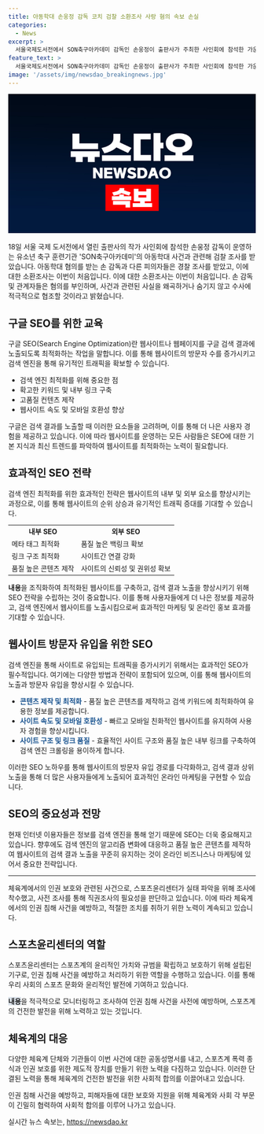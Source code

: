 ```yaml
---
title: 아동학대 손웅정 감독 코치 검찰 소환조사 사랑 혐의 속보 손실
categories:
  - News
excerpt: >
  서울국제도서전에서 SON축구아카데미 감독인 손웅정이 출판사가 주최한 사인회에 참석한 가운데, 아동학대 혐의로 검찰 소환조사를 받았다. 손 감독 및 코치들이 아이들을 학대한 혐의를 받아 경찰과 검찰 조사를 받고 있다. 이에 스포츠윤리센터는 직권조사에 참여할 예정이며, 여러 단체는 아동학대를 비판하고 있다. 손 감독은 사실관계를 왜곡하지 않고 수사에 적극적으로 협조할 것이라고 밝혔다.
feature_text: >
  서울국제도서전에서 SON축구아카데미 감독인 손웅정이 출판사가 주최한 사인회에 참석한 가운데, 아동학대 혐의로 검찰 소환조사를 받았다. 손 감독 및 코치들이 아이들을 학대한 혐의를 받아 경찰과 검찰 조사를 받고 있다. 이에 스포츠윤리센터는 직권조사에 참여할 예정이며, 여러 단체는 아동학대를 비판하고 있다. 손 감독은 사실관계를 왜곡하지 않고 수사에 적극적으로 협조할 것이라고 밝혔다.
image: '/assets/img/newsdao_breakingnews.jpg'
---
```


<p><img src="/assets/img/newsdao_breakingnews.jpg" alt="bookingtag 속보" /></p>

<p data-ke-size="size16">18일 서울 국제 도서전에서 열린 출판사의 작가 사인회에 참석한 손웅정 감독이 운영하는 유소년 축구 훈련기관 'SON축구아카데미'의 아동학대 사건과 관련해 검찰 조사를 받았습니다. 아동학대 혐의를 받는 손 감독과 다른 피의자들은 경찰 조사를 받았고, 이에 대한 소환조사는 이번이 처음입니다. 이에 대한 소환조사는 이번이 처음입니다. 손 감독 및 관계자들은 혐의를 부인하며, 사건과 관련된 사실을 왜곡하거나 숨기지 않고 수사에 적극적으로 협조할 것이라고 밝혔습니다.</p>

<h2 data-ke-size="size26">구글 SEO를 위한 교육</h2>

<p data-ke-size="size16">구글 SEO(Search Engine Optimization)란 웹사이트나 웹페이지를 구글 검색 결과에 노출되도록 최적화하는 작업을 말합니다. 이를 통해 웹사이트의 방문자 수를 증가시키고 검색 엔진을 통해 유기적인 트래픽을 확보할 수 있습니다.</p>

<ul>
  <li>검색 엔진 최적화를 위해 중요한 점</li>
  <li>확고한 키워드 및 내부 링크 구축</li>
  <li>고품질 컨텐츠 제작</li>
  <li>웹사이트 속도 및 모바일 호환성 향상</li>
</ul>

<p data-ke-size="size16">구글은 검색 결과를 노출할 때 이러한 요소들을 고려하며, 이를 통해 더 나은 사용자 경험을 제공하고 있습니다. 이에 따라 웹사이트를 운영하는 모든 사람들은 SEO에 대한 기본 지식과 최신 트렌드를 파악하여 웹사이트를 최적화하는 노력이 필요합니다.</p>

<h2 data-ke-size="size26">효과적인 SEO 전략</h2>

<p data-ke-size="size16">검색 엔진 최적화를 위한 효과적인 전략은 웹사이트의 내부 및 외부 요소를 향상시키는 과정으로, 이를 통해 웹사이트의 순위 상승과 유기적인 트래픽 증대를 기대할 수 있습니다.</p>

<table>
  <tr>
    <td style="text-align: center; height: 17px;"><b>내부 SEO</b></td>
    <td style="text-align: center; height: 17px;"><b>외부 SEO</b></td>
  </tr>
  <tr>
    <td>메타 태그 최적화</td>
    <td>품질 높은 백링크 확보</td>
  </tr>
  <tr>
    <td>링크 구조 최적화</td>
    <td>사이트간 연결 강화</td>
  </tr>
  <tr>
    <td>품질 높은 콘텐츠 제작</td>
    <td>사이트의 신뢰성 및 권위성 확보</td>
  </tr>
</table>

<p data-ke-size="size16"><b>내용</b>을 조직화하여 최적화된 웹사이트를 구축하고, 검색 결과 노출을 향상시키기 위해 SEO 전략을 수립하는 것이 중요합니다. 이를 통해 사용자들에게 더 나은 정보를 제공하고, 검색 엔진에서 웹사이트를 노출시킴으로써 효과적인 마케팅 및 온라인 홍보 효과를 기대할 수 있습니다.</p>

<h2 data-ke-size="size26">웹사이트 방문자 유입을 위한 SEO</h2>

<p data-ke-size="size16">검색 엔진을 통해 사이트로 유입되는 트래픽을 증가시키기 위해서는 효과적인 SEO가 필수적입니다. 여기에는 다양한 방법과 전략이 포함되어 있으며, 이를 통해 웹사이트의 노출과 방문자 유입을 향상시킬 수 있습니다.</p>

<ul>
  <li><b><span style="color: #1a5490;">콘텐츠 제작 및 최적화</span></b> - 품질 높은 콘텐츠를 제작하고 검색 키워드에 최적화하여 유용한 정보를 제공합니다.</li>
  <li><b><span style="color: #1a5490;">사이트 속도 및 모바일 호환성</span></b> - 빠르고 모바일 친화적인 웹사이트를 유지하여 사용자 경험을 향상시킵니다.</li>
  <li><b><span style="color: #1a5490;">사이트 구조 및 링크 품질</span></b> - 효율적인 사이트 구조와 품질 높은 내부 링크를 구축하여 검색 엔진 크롤링을 용이하게 합니다.</li>
</ul>

<p data-ke-size="size16">이러한 SEO 노하우를 통해 웹사이트의 방문자 유입 경로를 다각화하고, 검색 결과 상위 노출을 통해 더 많은 사용자들에게 노출되어 효과적인 온라인 마케팅을 구현할 수 있습니다.</p>

<h2 data-ke-size="size26">SEO의 중요성과 전망</h2>

<p data-ke-size="size16">현재 인터넷 이용자들은 정보를 검색 엔진을 통해 얻기 때문에 SEO는 더욱 중요해지고 있습니다. 향후에도 검색 엔진의 알고리즘 변화에 대응하고 품질 높은 콘텐츠를 제작하여 웹사이트의 검색 결과 노출을 꾸준히 유지하는 것이 온라인 비즈니스나 마케팅에 있어서 중요한 전략입니다.</p>

<hr>

<p data-ke-size="size16">체육계에서의 인권 보호와 관련된 사건으로, 스포츠윤리센터가 실태 파악을 위해 조사에 착수했고, 사전 조사를 통해 직권조사의 필요성을 판단하고 있습니다. 이에 따라 체육계에서의 인권 침해 사건을 예방하고, 적절한 조치를 취하기 위한 노력이 계속되고 있습니다.</p>

<h2 data-ke-size="size26">스포츠윤리센터의 역할</h2>

<p data-ke-size="size16">스포츠윤리센터는 스포츠계의 윤리적인 가치와 규범을 확립하고 보호하기 위해 설립된 기구로, 인권 침해 사건을 예방하고 처리하기 위한 역할을 수행하고 있습니다. 이를 통해 우리 사회의 스포츠 문화와 윤리적인 발전에 기여하고 있습니다.</p>

<p data-ke-size="size16"><b><span style="background-color: #21538527;">내용</span></b>을 적극적으로 모니터링하고 조사하여 인권 침해 사건을 사전에 예방하며, 스포츠계의 건전한 발전을 위해 노력하고 있는 것입니다.</p>

<h2 data-ke-size="size26">체육계의 대응</h2>

<p data-ke-size="size16">다양한 체육계 단체와 기관들이 이번 사건에 대한 공동성명서를 내고, 스포츠계 폭력 종식과 인권 보호를 위한 제도적 장치를 만들기 위한 노력을 다짐하고 있습니다. 이러한 단결된 노력을 통해 체육계의 건전한 발전을 위한 사회적 합의를 이끌어내고 있습니다.</p>

<p data-ke-size="size16">인권 침해 사건을 예방하고, 피해자들에 대한 보호와 지원을 위해 체육계와 사회 각 부문이 긴밀히 협력하여 사회적 합의를 이루어 나가고 있습니다.</p>
실시간 뉴스 속보는, <a href="https://newsdao.kr" rel="dofollow">https://newsdao.kr</a>


